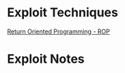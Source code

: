 <!-- TITLE: Exploits -->
<!-- SUBTITLE: A quick summary of Exploits -->

# Exploit Techniques
[Return Oriented Programming - ROP](/rop)
# Exploit Notes